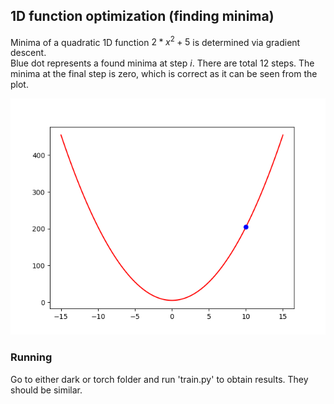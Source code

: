 ## 1D function optimization (finding minima)

Minima of a quadratic 1D function $2*x^2 + 5$ is determined via gradient descent.   
Blue dot represents a found minima at step $i$. There are total 12 steps.
The minima at the final step is zero, which is correct as it can be seen from the plot.

![Result](docs/results.gif)

### Running
Go to either dark or torch folder and run 'train.py' to obtain results. They should be similar.